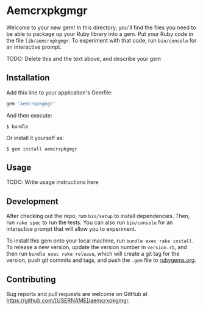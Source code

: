 # Aemcrxpkgmgr

Welcome to your new gem! In this directory, you'll find the files you need to be able to package up your Ruby library into a gem. Put your Ruby code in the file `lib/aemcrxpkgmgr`. To experiment with that code, run `bin/console` for an interactive prompt.

TODO: Delete this and the text above, and describe your gem

## Installation

Add this line to your application's Gemfile:

```ruby
gem 'aemcrxpkgmgr'
```

And then execute:

    $ bundle

Or install it yourself as:

    $ gem install aemcrxpkgmgr

## Usage

TODO: Write usage instructions here

## Development

After checking out the repo, run `bin/setup` to install dependencies. Then, run `rake spec` to run the tests. You can also run `bin/console` for an interactive prompt that will allow you to experiment.

To install this gem onto your local machine, run `bundle exec rake install`. To release a new version, update the version number in `version.rb`, and then run `bundle exec rake release`, which will create a git tag for the version, push git commits and tags, and push the `.gem` file to [rubygems.org](https://rubygems.org).

## Contributing

Bug reports and pull requests are welcome on GitHub at https://github.com/[USERNAME]/aemcrxpkgmgr.

